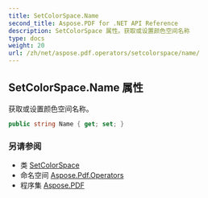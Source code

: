 ```yaml
---
title: SetColorSpace.Name
second_title: Aspose.PDF for .NET API Reference
description: SetColorSpace 属性。获取或设置颜色空间名称
type: docs
weight: 20
url: /zh/net/aspose.pdf.operators/setcolorspace/name/
---
```

## SetColorSpace.Name 属性

获取或设置颜色空间名称。

```csharp
public string Name { get; set; }
```

### 另请参阅

* 类 [SetColorSpace](../)
* 命名空间 [Aspose.Pdf.Operators](../../../aspose.pdf.operators/)
* 程序集 [Aspose.PDF](../../../)
